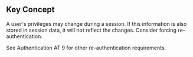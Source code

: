 ## Key Concept

A user's privileges may change during a session. If this information is also stored in session data, it will not reflect the changes. Consider forcing re-authentication.

See Authentication AT 9 for other re-authentication requirements.

